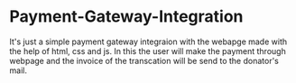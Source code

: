 # Payment-Gateway-Integration
It's just a simple payment gateway integraion with the webapge made with the help of html, css and js. In this the user will make the payment through webpage and the invoice of the transcation will be send to the donator's mail.
